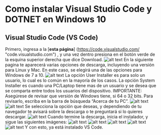 # Como instalar Visual Studio Code y DOTNET en Windows 10

## Visual Studio Code (VS Code)

Primero, ingresa a la [**esta página**] (https://code.visualstudio.com/ "code.visualstudio.com") , y una vez dentro presiona en el botón verde de la esquina superior derecha que dice Download.
![alt text](https://drive.google.com/file/d/1fNcW1CIyj_C2wzJdpUYOBPklPB9hE4dh/view)
En la siguiente pagina te aparecerá varias opciones de descarga, incluyendo una versión para Linux y Mac. En este caso, se elegirá una de las opciones para Windows de 7 a 10.
![alt text](https://drive.google.com/file/d/1v2uwX7Q7XkTY9SZCNmo6MVm85gc-RItu/view)
La opción User Installer es para solo un usuario, lo cual es lo común en la mayoría de los casos. La opción System Installer es cuando una PC/Laptop tiene mas de un usuario y se desea que se comparta entre todos los usuarios del dispositivo. 
IMPORTANTE: Asegúrese de revisar que versión de Windows tiene, si 64 o 32 bits. Para revisarlo, escriba en la barra de búsqueda “Acerca de tu PC”.
![alt text](https://drive.google.com/file/d/1ZA6FazVJtObZ8B18KkTjDFFUMTbmQZpJ/view)
![alt text](https://drive.google.com/file/d/14luU7P9Lr4qVNh3KjmoCsETVtxLFdhdS/view)
Se selecciona la opción que deseas, y dependiendo de tu navegador te avisará sobre la descarga o te preguntará si lo quieres descargar.
![alt text](https://drive.google.com/file/d/1yLgh8UMDzQUpdxwX_CmaR85eXGmA9kG_/view)
Cuando termine la descarga, inicia el instalador, y sigue las siguientes imágenes:
![alt text](https://drive.google.com/file/d/1TnIRptsvnG555yxmrih9lufvBNwHdy7K/view)
![alt text](https://drive.google.com/file/d/1Pf5kc5Ge1tv-5upwDV7i2gbe3v-wiGiR/view)
![alt text](https://drive.google.com/file/d/1ktBwnBPmKysj5fSIGvuaRWsPBfDfga43/view)
![alt text](https://drive.google.com/file/d/1cJfQsSYXkSdDJcAORyarNHaBYnwNeSgK/view)
![alt text](https://drive.google.com/file/d/1n7YrIgmy52plFfW19WBwplbxBBJEHZ7x/view)
Y con esto, ya está instalado VS Code.